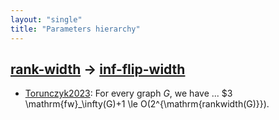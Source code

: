 ```yaml
---
layout: "single"
title: "Parameters hierarchy"
---
```

<!--this is a generated file-->

## [rank-width](../IMmY3n) → [inf-flip-width](../gNhjIg)
* [Torunczyk2023](../KpkMZB): For every graph $G$, we have ... $3 \mathrm{fw}_\infty(G)+1 \le O(2^{\mathrm{rankwidth(G)}}).
